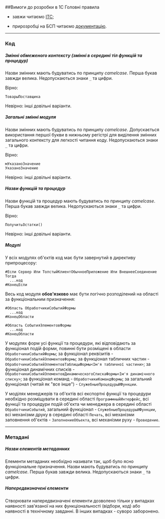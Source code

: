 ##Вимоги до розробки в 1С
Головні правила

- завжи читаємо [ІТС](http://its.1c.ru/db/v8std);

- прирозробці на БСП читаємо [документацію](http://its.1c.ru/db/bspdoc#content:186:hdoc).

------------------------------------

### Код
##### Змінні обмеженого контексту (змінні в середині тіл функцій та процедур)
Назви змінних мають будуватись по принципу *camelcase*. Перша букав завжди велика. Недопускаються знаки ```_``` та цифри.

Вірно:
```
ТоварыПоставщика
```

Невірно: інші довільні варіанти. 

##### Загальні змінні модуля
Назви змінних мають будуватись по принципу *camelcase*. Допускається використання першої букви в нижньому регістрі для виділення змінних загального контексту для легкості читання коду. Недопускаються знаки ```_``` та цифри.

Вірно:
```
мУказаноЗначение
УказаноЗначение
```

Невірно: інші довільні варіанти.


##### Назви функцій та процедур
Назви функцій та процедур мають будуватись по принципу *camelcase*. Перша букав завжди велика. Недопускаються знаки ```_``` та цифри.

Вірно:
```
ПолучитьОстатки()
```

Невірно: інші довільні варіанти.

##### Модулі
У всіх модулях об'єктів код має бути завернутий в директиву припроцесору:
```
#Если Сервер Или ТолстыйКлиентОбычноеПриложение Или ВнешнееСоединение Тогда
  ...код
#КонецЕсли
```

Весь код модуля **обов'язково** має бути логічно розподілений на області за функціональним призначення:
```
#Область ОбработчикиСобытийФормы
  ...код
#КонецОбласти

#Область СобытияЭлементовФормы
  ...код
#КонецОбласти
```

У модулях форм усі функції та процедури, які відповідають за функціонал подій форми, повинні бути розміщені в области ```ОбработчикиСобытийФормы```; за функціонал реквізитів - ```ОбработчикиСобытийЭлементовФормы```; за функціонал табличних частин - ```ОбработчикиСобытийЭлементовТаблицыФормы<Ім'я табличної частини>```; за функціонал динамічних списків - ```ОбработчикиСобытийЭлементовДинамическогоСпискаФормы<Ім'я динамічного списку>```; за функціонал команд - ```ОбработчикиКомандФормы```; за загальний функціонал (читай як "все інше") - ```СлужебныеПроцедурыИФункции```.

У моділях менеджерів та об'єктів всі експортні функції та процедури необхідно розміщувати в середині області ```ПрограммныйИнтерфейс```, всі функції та процедури подій об'єкта чи менеджера в середині області ```ОбработчикиСобытий```, загальний функціонал - ```СлужебныеПроцедурыИФункции```, всі механізми друку в середині області ```Печать```, всі механізми заповнення об'єктів - ```ЗаполнениеОбъекта```, всі механізми руху - ```Проведение```.

------------------------------------

### Метадані
##### Назви елементів метаданних
Елементи метаданих необхідно називати так, щоб було ясно функціональне призначення. Назви мають будуватись по принципу *camelcase*. Перша букав завжди велика. Недопускаються знаки ```_``` та цифри.

##### Напередвизначені елементи
Створювати напередвизначені елементи дозволено тільки у випадках наявності зав'язаної на них функціональності (відбори, код) або наявності в технічному завданні. В інших випадках - суворо заборонено.
